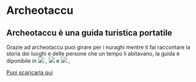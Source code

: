 # Archeotaccu

## Archeotaccu è una guida turistica portatile

Grazie ad archeotaccu puoi girare per i nuraghi mentre ti fai raccontare la storia dei luoghi e delle persone che un tempo li abitavano, la guida è diponibile in <img src="https://flagcdn.com/w20/it.webp"/> , <img src="https://flagcdn.com/w20/gb.webp"/> e <img src="https://flagcdn.com/w20/fr.webp"/> ,  

[Puoi scaricarla qui](https://play.google.com/store/apps/details?id=com.archeotaccu.app&hl=it) 